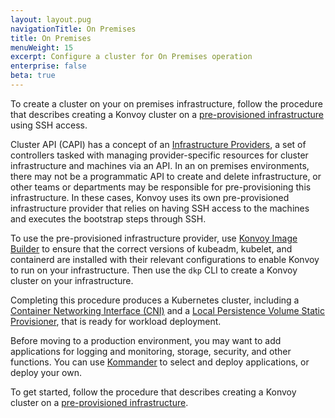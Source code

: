 ```yaml
---
layout: layout.pug
navigationTitle: On Premises
title: On Premises
menuWeight: 15
excerpt: Configure a cluster for On Premises operation
enterprise: false
beta: true
---
```


To create a cluster on your on premises infrastructure, follow the procedure that describes creating a Konvoy cluster on a [pre-provisioned infrastructure](../pre-provisioned) using SSH access.

Cluster API (CAPI) has a concept of an [Infrastructure Providers][infrastructure-provider], a set of controllers tasked with managing provider-specific resources for cluster infrastructure and machines via an API. In an on premises environments, there may not be a programmatic API to create and delete infrastructure, or other teams or departments may be responsible for pre-provisioning this infrastructure. In these cases, Konvoy uses its own pre-provisioned infrastructure provider that relies on having SSH access to the machines and executes the bootstrap steps through SSH.

To use the pre-provisioned infrastructure provider, use [Konvoy Image Builder](https://github.com/mesosphere/konvoy-image-builder/releases) to ensure that the correct versions of kubeadm, kubelet, and containerd are installed with their relevant configurations to enable Konvoy to run on your infrastructure. Then use the `dkp` CLI to create a Konvoy cluster on your infrastructure.

Completing this procedure produces a Kubernetes cluster, including a [Container Networking Interface (CNI)][calico] and a [Local Persistence Volume Static Provisioner][lvp], that is ready for workload deployment.

Before moving to a production environment, you may want to add applications for logging and monitoring, storage, security, and other functions. You can use [Kommander](https://docs.d2iq.com/dkp/kommander/2.0/release-notes/) to select and deploy applications, or deploy your own.

To get started, follow the procedure that describes creating a Konvoy cluster on a [pre-provisioned infrastructure](../pre-provisioned).

[calico]: https://docs.projectcalico.org/
[lvp]: https://github.com/kubernetes-sigs/sig-storage-local-static-provisioner
[infrastructure-provider]: https://cluster-api.sigs.k8s.io/reference/glossary.html#infrastructure-provider
